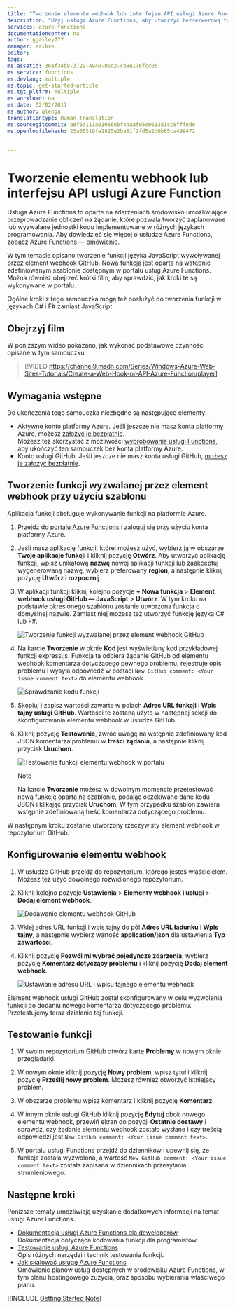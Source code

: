 ```yaml
---
title: "Tworzenie elementu webhook lub interfejsu API usługi Azure Function | Microsoft Docs"
description: "Użyj usługi Azure Functions, aby utworzyć bezserwerową funkcję wywoływaną za pomocą elementu webhook lub wywołania interfejsu API."
services: azure-functions
documentationcenter: na
author: ggailey777
manager: erikre
editor: 
tags: 
ms.assetid: 36ef34b8-3729-4940-86d2-cb8e176fcc06
ms.service: functions
ms.devlang: multiple
ms.topic: get-started-article
ms.tgt_pltfrm: multiple
ms.workload: na
ms.date: 02/02/2017
ms.author: glenga
translationtype: Human Translation
ms.sourcegitcommit: a8f6d111a010666bf4aaaf05e061381cc8fffed0
ms.openlocfilehash: 23a65319fe1825e2ba51f2fd5a2d0b65ca499472


---
```

# <a name="create-a-webhook-or-api-azure-function"></a>Tworzenie elementu webhook lub interfejsu API usługi Azure Function
Usługa Azure Functions to oparte na zdarzeniach środowisko umożliwiające przeprowadzanie obliczeń na żądanie, które pozwala tworzyć zaplanowane lub wyzwalane jednostki kodu implementowane w różnych językach programowania. Aby dowiedzieć się więcej o usłudze Azure Functions, zobacz [Azure Functions — omówienie](functions-overview.md).

W tym temacie opisano tworzenie funkcji języka JavaScript wywoływanej przez element webhook GitHub. Nowa funkcja jest oparta na wstępnie zdefiniowanym szablonie dostępnym w portalu usług Azure Functions. Można również obejrzeć krótki film, aby sprawdzić, jak kroki te są wykonywane w portalu.

Ogólne kroki z tego samouczka mogą też posłużyć do tworzenia funkcji w językach C# i F# zamiast JavaScript. 

## <a name="watch-the-video"></a>Obejrzyj film
W poniższym wideo pokazano, jak wykonać podstawowe czynności opisane w tym samouczku 

>[!VIDEO https://channel9.msdn.com/Series/Windows-Azure-Web-Sites-Tutorials/Create-a-Web-Hook-or-API-Azure-Function/player]
>
>

## <a name="prerequisites"></a>Wymagania wstępne

Do ukończenia tego samouczka niezbędne są następujące elementy:

+ Aktywne konto platformy Azure. Jeśli jeszcze nie masz konta platformy Azure, możesz [założyć je bezpłatnie](https://azure.microsoft.com/free/).  
 Możesz też skorzystać z możliwości [wypróbowania usługi Functions](https://functions.azure.com/try), aby ukończyć ten samouczek bez konta platformy Azure.
+ Konto usługi GitHub. Jeśli jeszcze nie masz konta usługi GitHub, [możesz je założyć bezpłatnie](https://github.com/join). 

## <a name="create-a-webhook-triggered-function-from-the-template"></a>Tworzenie funkcji wyzwalanej przez element webhook przy użyciu szablonu
Aplikacja funkcji obsługuje wykonywanie funkcji na platformie Azure. 

1. Przejdź do [portalu Azure Functions](https://functions.azure.com/signin) i zaloguj się przy użyciu konta platformy Azure.

2. Jeśli masz aplikację funkcji, której możesz użyć, wybierz ją w obszarze **Twoje aplikacje funkcji** i kliknij pozycję **Otwórz**. Aby utworzyć aplikację funkcji, wpisz unikatową **nazwę** nowej aplikacji funkcji lub zaakceptuj wygenerowaną nazwę, wybierz preferowany **region**, a następnie kliknij pozycję **Utwórz i rozpocznij**. 

3. W aplikacji funkcji kliknij kolejno pozycje **+ Nowa funkcja** > **Element webhook usługi GitHub — JavaScript** > **Utwórz**. W tym kroku na podstawie określonego szablonu zostanie utworzona funkcja o domyślnej nazwie. Zamiast niej możesz też utworzyć funkcję języka C# lub F#.
   
    ![Tworzenie funkcji wyzwalanej przez element webhook GitHub](./media/functions-create-a-web-hook-or-api-function/functions-create-new-github-webhook.png) 

4. Na karcie **Tworzenie** w oknie **Kod** jest wyświetlany kod przykładowej funkcji express.js. Funkcja ta odbiera żądanie GitHub od elementu webhook komentarza dotyczącego pewnego problemu, rejestruje opis problemu i wysyła odpowiedź w postaci `New GitHub comment: <Your issue comment text>` do elementu webhook.

    ![Sprawdzanie kodu funkcji](./media/functions-create-a-web-hook-or-api-function/functions-new-webhook-in-portal.png) 

1. Skopiuj i zapisz wartości zawarte w polach **Adres URL funkcji** i **Wpis tajny usługi GitHub**. Wartości te zostaną użyte w następnej sekcji do skonfigurowania elementu webhook w usłudze GitHub. 

2. Kliknij pozycję **Testowanie**, zwróć uwagę na wstępnie zdefiniowany kod JSON komentarza problemu w **treści żądania**, a następnie kliknij przycisk **Uruchom**. 

    ![Testowanie funkcji elementu webhook w portalu](./media/functions-create-a-web-hook-or-api-function/functions-test-webhook-in-portal.png)
   
    > [!NOTE]
    > Na karcie **Tworzenie** możesz w dowolnym momencie przetestować nową funkcję opartą na szablonie, podając oczekiwane dane kodu JSON i klikając przycisk **Uruchom**. W tym przypadku szablon zawiera wstępnie zdefiniowaną treść komentarza dotyczącego problemu. 

W następnym kroku zostanie utworzony rzeczywisty element webhook w repozytorium GitHub.

## <a name="configure-the-webhook"></a>Konfigurowanie elementu webhook
1. W usłudze GitHub przejdź do repozytorium, którego jesteś właścicielem. Możesz też użyć dowolnego rozwidlonego repozytorium.
 
2. Kliknij kolejno pozycje **Ustawienia** > **Elementy webhook i usługi** > **Dodaj element webhook**.
   
    ![Dodawanie elementu webhook GitHub](./media/functions-create-a-web-hook-or-api-function/functions-create-new-github-webhook-2.png)   

3. Wklej adres URL funkcji i wpis tajny do pól **Adres URL ładunku** i **Wpis tajny**, a następnie wybierz wartość **application/json** dla ustawienia **Typ zawartości**.

4. Kliknij pozycję **Pozwól mi wybrać pojedyncze zdarzenia**, wybierz pozycję **Komentarz dotyczący problemu** i kliknij pozycję **Dodaj element webhook**.
   
    ![Ustawianie adresu URL i wpisu tajnego elementu webhook](./media/functions-create-a-web-hook-or-api-function/functions-create-new-github-webhook-3.png) 

Element webhook usługi GitHub został skonfigurowany w celu wyzwolenia funkcji po dodaniu nowego komentarza dotyczącego problemu.  
Przetestujemy teraz działanie tej funkcji.

## <a name="test-the-function"></a>Testowanie funkcji
1. W swoim repozytorium GitHub otwórz kartę **Problemy** w nowym oknie przeglądarki.

2. W nowym oknie kliknij pozycję **Nowy problem**, wpisz tytuł i kliknij pozycję **Prześlij nowy problem**. Możesz również otworzyć istniejący problem.

2. W obszarze problemu wpisz komentarz i kliknij pozycję **Komentarz**. 

3. W innym oknie usługi GitHub kliknij pozycję **Edytuj** obok nowego elementu webhook, przewiń ekran do pozycji **Ostatnie dostawy** i sprawdź, czy żądanie elementu webhook zostało wysłane i czy treścią odpowiedzi jest `New GitHub comment: <Your issue comment text>`.

3. W portalu usługi Functions przejdź do dzienników i upewnij się, że funkcja została wyzwolona, a wartość `New GitHub comment: <Your issue comment text>` została zapisana w dziennikach przesyłania strumieniowego.

## <a name="next-steps"></a>Następne kroki
Poniższe tematy umożliwiają uzyskanie dodatkowych informacji na temat usługi Azure Functions.

* [Dokumentacja usługi Azure Functions dla deweloperów](functions-reference.md)  
  Dokumentacja dotycząca kodowania funkcji dla programistów.
* [Testowanie usługi Azure Functions](functions-test-a-function.md)  
  Opis różnych narzędzi i technik testowania funkcji.
* [Jak skalować usługę Azure Functions](functions-scale.md)  
  Omówienie planów usług dostępnych w środowisku Azure Functions, w tym planu hostingowego zużycia, oraz sposobu wybierania właściwego planu.  

[!INCLUDE [Getting Started Note](../../includes/functions-get-help.md)]




<!--HONumber=Feb17_HO1-->



